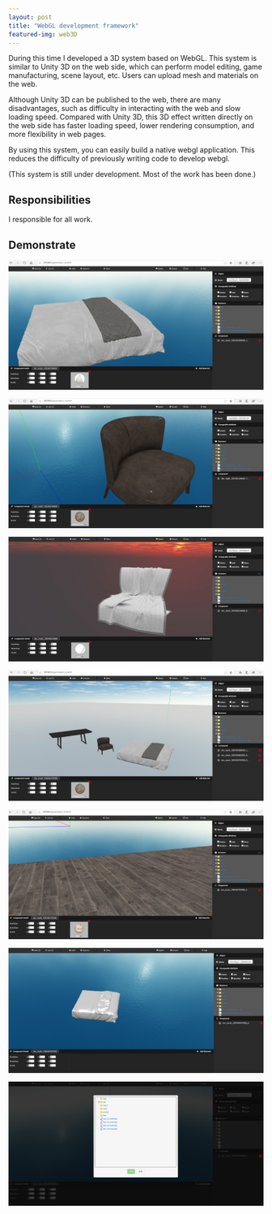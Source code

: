 ```yaml
---
layout: post
title: "WebGL development framework"
featured-img: web3D
---
```


During this time I developed a 3D system based on WebGL. This system is similar to Unity 3D on the web side, which can perform model editing, game manufacturing, scene layout, etc. Users can upload mesh and materials on the web.

Although Unity 3D can be published to the web, there are many disadvantages, such as difficulty in interacting with the web and slow loading speed. Compared with Unity 3D, this 3D effect written directly on the web side has faster loading speed, lower rendering consumption, and more flexibility in web pages.

By using this system, you can easily build a native webgl application. This reduces the difficulty of previously writing code to develop webgl.

(This system is still under development. Most of the work has been done.)


## Responsibilities

I responsible for all work.


## Demonstrate

![](/images/web3D/p1.png)

![](/images/web3D/p2.png)

![](/images/web3D/p3.png)

![](/images/web3D/p4.png)

![](/images/web3D/p5.png)

![](/images/web3D/p6.png)

![](/images/web3D/p7.png)




